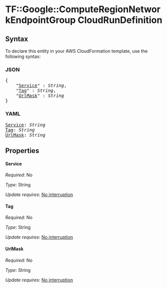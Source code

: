 # TF::Google::ComputeRegionNetworkEndpointGroup CloudRunDefinition

## Syntax

To declare this entity in your AWS CloudFormation template, use the following syntax:

### JSON

<pre>
{
    "<a href="#service" title="Service">Service</a>" : <i>String</i>,
    "<a href="#tag" title="Tag">Tag</a>" : <i>String</i>,
    "<a href="#urlmask" title="UrlMask">UrlMask</a>" : <i>String</i>
}
</pre>

### YAML

<pre>
<a href="#service" title="Service">Service</a>: <i>String</i>
<a href="#tag" title="Tag">Tag</a>: <i>String</i>
<a href="#urlmask" title="UrlMask">UrlMask</a>: <i>String</i>
</pre>

## Properties

#### Service

_Required_: No

_Type_: String

_Update requires_: [No interruption](https://docs.aws.amazon.com/AWSCloudFormation/latest/UserGuide/using-cfn-updating-stacks-update-behaviors.html#update-no-interrupt)

#### Tag

_Required_: No

_Type_: String

_Update requires_: [No interruption](https://docs.aws.amazon.com/AWSCloudFormation/latest/UserGuide/using-cfn-updating-stacks-update-behaviors.html#update-no-interrupt)

#### UrlMask

_Required_: No

_Type_: String

_Update requires_: [No interruption](https://docs.aws.amazon.com/AWSCloudFormation/latest/UserGuide/using-cfn-updating-stacks-update-behaviors.html#update-no-interrupt)

